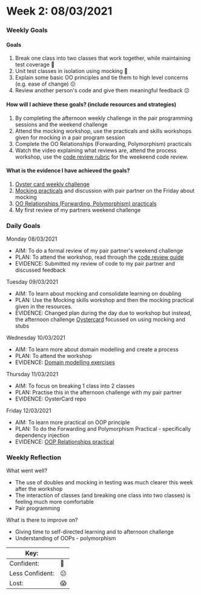 # Week 2: 08/03/2021

### Weekly Goals
#### Goals

1. Break one class into two classes that work together, while maintaining test coverage :dancer: 
2. Unit test classes in isolation using mocking :dancer:
3. Explain some basic OO principles and tie them to high level concerns (e.g. ease of change) :confused:
4. Review another person's code and give them meaningful feedback :confused:

#### How will I achieve these goals? (include resources and strategies)
1. By completing the afternoon weekly challenge in the pair programming sessions and the weekend challenge
2. Attend the mocking workshop, use the practicals and skills workshops given for mocking in a pair program session
3. Complete the OO Relationships (Forwarding, Polymorphism) practicals 
4. Watch the video explaining what reviews are, attend the process workshop, use the [code review rubric](https://github.com/makersacademy/airport_challenge/blob/master/docs/review.md) for the weekeend code review.

#### What is the evidence I have achieved the goals?

1. [Oyster card weekly challenge](https://github.com/fg24davies/oyster_card_challenge)
2. [Mocking practicals](https://github.com/fg24davies/makers_learning_journey/tree/master/week_2/testing_relationships_between_classes) and discussion with pair partner on the Friday about mocking
3. [OO Relationships (Forwarding, Polymorphism) practicals](https://github.com/fg24davies/makers_learning_journey/tree/master/week_2/object_oriented_design)
4. My first review of my partners weekend challenge

### Daily Goals

Monday 08/03/2021

- AIM: To do a formal review of my pair partner's weekend challenge 
- PLAN: To attend the workshop, read through the [code review guide](https://github.com/makersacademy/course/blob/master/how-to/code-review.md)
- EVIDENCE: Submitted my review of code to my pair partner and discussed feedback

Tuesday 09/03/2021

- AIM: To learn about mocking and consolidate learning on doubling
- PLAN: Use the Mocking skills workshop and then the mocking practical given in the resources.
- EVIDENCE: Changed plan during the day due to workshop but instead, the afternoon challenge [Oystercard](https://github.com/fg24davies/oyster_card_challenge) focussed on using mocking and stubs

Wednesday 10/03/2021

- AIM: To learn more about domain modelling and create a process
- PLAN: To attend the workshop
- EVIDENCE: [Domain modelling exercises](https://github.com/fg24davies/makers_learning_journey/tree/master/week_2/domain_modelling)

Thursday 11/03/2021

- AIM: To focus on breaking 1 class into 2 classes
- PLAN: Practise this in the afternoon challenge with my pair partner
- EVIDENCE: OysterCard repo

Friday 12/03/2021

- AIM: To learn more practical on OOP principle
- PLAN: To do the Forwarding and Polymorphism Practical - specifically dependency injection
- EVIDENCE: [OOP Relationships practical](https://github.com/fg24davies/makers_learning_journey/tree/master/week_2/object_oriented_design)

### Weekly Reflection

What went well?

- The use of doubles and mocking in testing was much clearer this week after the workshop
- The interaction of classes (and breaking one class into two classes) is feeling much more comfortable
- Pair programming

What is there to improve on?

- Giving time to self-directed learning and to afternoon challenge
- Understanding of OOPs - polymorphism


|Key:     ||
|---------------|-----------|
|Confident:     |:dancer:|
|Less Confident:|:confused:  |
|Lost:          |:scream:   |

